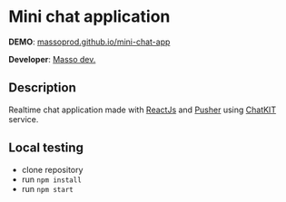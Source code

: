 # Mini chat application

**DEMO**: [massoprod.github.io/mini-chat-app](https://massoprod.github.io/mini-chat-app/)

**Developer**: [Masso dev.](http://production.masso.sk/)

## Description

Realtime chat application made with [ReactJs](https://reactjs.org/) and [Pusher](https://pusher.com/) using [ChatKIT](https://pusher.com/chatkit) service.

## Local testing

- clone repository
- run `npm install`
- run `npm start`
